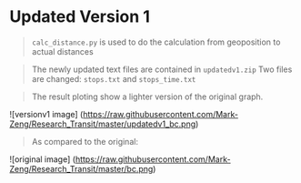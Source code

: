 # Updated Version 1
> `calc_distance.py` is used to do the calculation from geoposition to actual distances

> The newly updated text files are contained in `updatedv1.zip`
> Two files are changed: `stops.txt` and `stops_time.txt`


> The result ploting show a lighter version of the original graph.

![versionv1 image] (https://raw.githubusercontent.com/Mark-Zeng/Research_Transit/master/updatedv1_bc.png)

> As compared to the original:

![original image] (https://raw.githubusercontent.com/Mark-Zeng/Research_Transit/master/bc.png)
